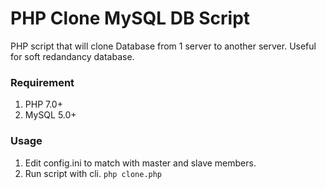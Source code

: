 # PHP Clone MySQL DB Script

PHP script that will clone Database from 1 server to another server. Useful for soft redandancy database.

### Requirement
1. PHP 7.0+
2. MySQL 5.0+

### Usage
1. Edit config.ini to match with master and slave members.
2. Run script with cli.
	 `php clone.php`
